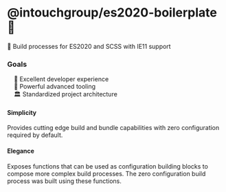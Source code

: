 # @intouchgroup/es2020-boilerplate 🔮

🔮 Build processes for ES2020 and SCSS with IE11 support


### Goals


&nbsp;&nbsp;&nbsp;&nbsp;🌈 Excellent developer experience<br />
&nbsp;&nbsp;&nbsp;&nbsp;🚀 Powerful advanced tooling<br />
&nbsp;&nbsp;&nbsp;&nbsp;🏛 Standardized project architecture<br />



#### Simplicity

Provides cutting edge build and bundle capabilities with zero configuration required by default.


#### Elegance

Exposes functions that can be used as configuration building blocks to compose more complex build processes.
The zero configuration build process was built using these functions.

